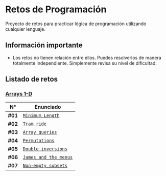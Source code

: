 # Retos de Programación

Proyecto de retos para practicar lógica de programación utilizando cualquier lenguaje.

## Información importante

- Los retos no tienen relación entre ellos. Puedes resolverlos de manera totalmente independiente. Simplemente revisa su nivel de dificultad.

## Listado de retos

### [Arrays 1-D](./Arrays/1D/README.md)

| N°      | Enunciado                                                          |
| ------- | ------------------------------------------------------------------ |
| **#01** | [`Minimum Length`](./Arrays/1D/Minimum-Length/README.md)           |
| **#02** | [`Tram ride`](./Arrays/1D/Tram-Ride/README.md)                     |
| **#03** | [`Array queries`](./Arrays/1D/Array-Queries/README.md)             |
| **#04** | [`Permutations`](./Arrays/1D/Permutations/README.md)               |
| **#05** | [`Double inversions`](./Arrays/1D/Double-Inversions/README.md)     |
| **#06** | [`James and the menus`](./Arrays/1D/James-and-the-menus/README.md) |
| **#07** | [`Non-empty subsets`](./Arrays/1D/Non-empty-subsets/README.md)     |
